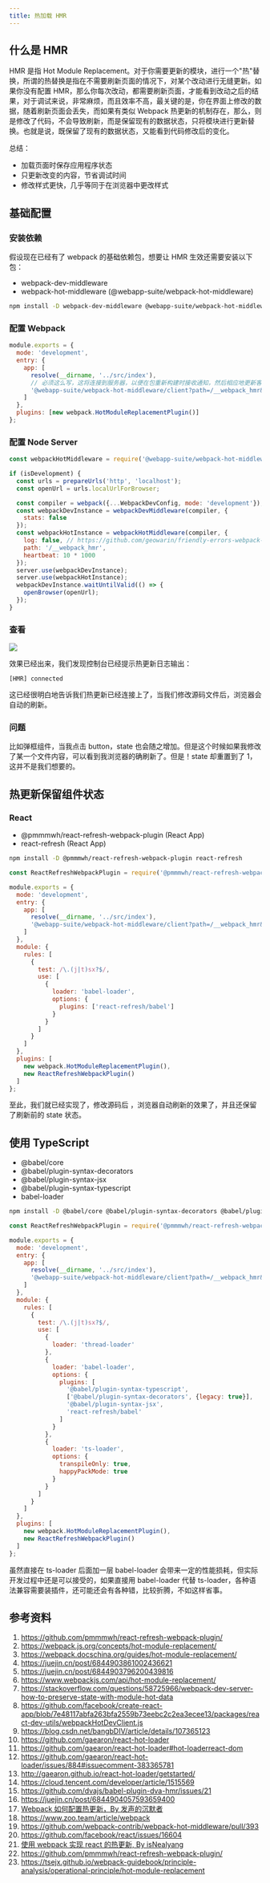 ```yaml
---
title: 热加载 HMR
---
```


## 什么是 HMR

HMR 是指 Hot Module Replacement。对于你需要更新的模块，进行一个"热"替换，所谓的热替换是指在不需要刷新页面的情况下，对某个改动进行无缝更新。如果你没有配置 HMR，那么你每次改动，都需要刷新页面，才能看到改动之后的结果，对于调试来说，非常麻烦，而且效率不高，最关键的是，你在界面上修改的数据，随着刷新页面会丢失，而如果有类似 Webpack 热更新的机制存在，那么，则是修改了代码，不会导致刷新，而是保留现有的数据状态，只将模块进行更新替换。也就是说，既保留了现有的数据状态，又能看到代码修改后的变化。

总结：

- 加载页面时保存应用程序状态
- 只更新改变的内容，节省调试时间
- 修改样式更快，几乎等同于在浏览器中更改样式

## 基础配置

### 安装依赖

假设现在已经有了 webpack 的基础依赖包，想要让 HMR 生效还需要安装以下包：

- webpack-dev-middleware
- webpack-hot-middleware (@webapp-suite/webpack-hot-middleware)

```bash npm2yarn
npm install -D webpack-dev-middleware @webapp-suite/webpack-hot-middleware @pmmmwh/react-refresh-webpack-plugin react-refresh
```

### 配置 Webpack

```js title=webpack.dev.config.js {7,10}
module.exports = {
  mode: 'development',
  entry: {
    app: [
      resolve(__dirname, '../src/index'),
      // 必须这么写，这将连接到服务器，以便在包重新构建时接收通知，然后相应地更新客户端
      '@webapp-suite/webpack-hot-middleware/client?path=/__webpack_hmr&timeout=20000'
    ]
  },
  plugins: [new webpack.HotModuleReplacementPlugin()]
};
```

### 配置 Node Server

```js title=server.js {1,11-15,17}
const webpackHotMiddleware = require('@webapp-suite/webpack-hot-middleware');

if (isDevelopment) {
  const urls = prepareUrls('http', 'localhost');
  const openUrl = urls.localUrlForBrowser;

  const compiler = webpack({...WebpackDevConfig, mode: 'development'});
  const webpackDevInstance = webpackDevMiddleware(compiler, {
    stats: false
  });
  const webpackHotInstance = webpackHotMiddleware(compiler, {
    log: false, // https://github.com/geowarin/friendly-errors-webpack-plugin#turn-off-errors
    path: '/__webpack_hmr',
    heartbeat: 10 * 1000
  });
  server.use(webpackDevInstance);
  server.use(webpackHotInstance);
  webpackDevInstance.waitUntilValid(() => {
    openBrowser(openUrl);
  });
}
```

### 查看

<Img w="600" src="https://user-gold-cdn.xitu.io/2019/6/6/16b2b7af93648a4c?imageView2/0/w/1280/h/960/format/webp/ignore-error/1" />

效果已经出来，我们发现控制台已经提示热更新日志输出：

```text
[HMR] connected
```

这已经很明白地告诉我们热更新已经连接上了，当我们修改源码文件后，浏览器会自动的刷新。

### 问题

比如弹框组件，当我点击 button，state 也会随之增加。但是这个时候如果我修改了某一个文件内容，可以看到我浏览器的确刷新了。但是！state 却重置到了 1，这并不是我们想要的。

## 热更新保留组件状态

### React

- @pmmmwh/react-refresh-webpack-plugin (React App)
- react-refresh (React App)

```bash npm2yarn
npm install -D @pmmmwh/react-refresh-webpack-plugin react-refresh
```

```js title=webpack.dev.config.js {1,19,28}
const ReactRefreshWebpackPlugin = require('@pmmmwh/react-refresh-webpack-plugin');

module.exports = {
  mode: 'development',
  entry: {
    app: [
      resolve(__dirname, '../src/index'),
      '@webapp-suite/webpack-hot-middleware/client?path=/__webpack_hmr&timeout=20000'
    ]
  },
  module: {
    rules: [
      {
        test: /\.(j|t)sx?$/,
        use: [
          {
            loader: 'babel-loader',
            options: {
              plugins: ['react-refresh/babel']
            }
          }
        ]
      }
    ]
  },
  plugins: [
    new webpack.HotModuleReplacementPlugin(),
    new ReactRefreshWebpackPlugin()
  ]
};
```

至此，我们就已经实现了，修改源码后 ，浏览器自动刷新的效果了，并且还保留了刷新前的 state 状态。

## 使用 TypeScript

- @babel/core
- @babel/plugin-syntax-decorators
- @babel/plugin-syntax-jsx
- @babel/plugin-syntax-typescript
- babel-loader

```bash npm2yarn
npm install -D @babel/core @babel/plugin-syntax-decorators @babel/plugin-syntax-jsx @babel/plugin-syntax-typescript babel-loader
```

```js title=webpack.dev.config.js {19-29}
const ReactRefreshWebpackPlugin = require('@pmmmwh/react-refresh-webpack-plugin');

module.exports = {
  mode: 'development',
  entry: {
    app: [
      resolve(__dirname, '../src/index'),
      '@webapp-suite/webpack-hot-middleware/client?path=/__webpack_hmr&timeout=20000'
    ]
  },
  module: {
    rules: [
      {
        test: /\.(j|t)sx?$/,
        use: [
          {
            loader: 'thread-loader'
          },
          {
            loader: 'babel-loader',
            options: {
              plugins: [
                '@babel/plugin-syntax-typescript',
                ['@babel/plugin-syntax-decorators', {legacy: true}],
                '@babel/plugin-syntax-jsx',
                'react-refresh/babel'
              ]
            }
          },
          {
            loader: 'ts-loader',
            options: {
              transpileOnly: true,
              happyPackMode: true
            }
          }
        ]
      }
    ]
  },
  plugins: [
    new webpack.HotModuleReplacementPlugin(),
    new ReactRefreshWebpackPlugin()
  ]
};
```

虽然直接在 ts-loader 后面加一层 babel-loader 会带来一定的性能损耗，但实际开发过程中还是可以接受的，如果直接用 babel-loader 代替 ts-loader，各种语法兼容需要装插件，还可能还会有各种错，比较折腾，不如这样省事。

## 参考资料

1. https://github.com/pmmmwh/react-refresh-webpack-plugin/
1. https://webpack.js.org/concepts/hot-module-replacement/
1. https://webpack.docschina.org/guides/hot-module-replacement/
1. https://juejin.cn/post/6844903861002436621
1. https://juejin.cn/post/6844903796200439816
1. https://www.webpackjs.com/api/hot-module-replacement/
1. https://stackoverflow.com/questions/58725966/webpack-dev-server-how-to-preserve-state-with-module-hot-data
1. https://github.com/facebook/create-react-app/blob/7e48117abfa263bfa2559b73eebc2c2ea3ecee13/packages/react-dev-utils/webpackHotDevClient.js
1. https://blog.csdn.net/bangbDIV/article/details/107365123
1. https://github.com/gaearon/react-hot-loader
1. https://github.com/gaearon/react-hot-loader#hot-loaderreact-dom
1. https://github.com/gaearon/react-hot-loader/issues/884#issuecomment-383365781
1. http://gaearon.github.io/react-hot-loader/getstarted/
1. https://cloud.tencent.com/developer/article/1515569
1. https://github.com/dvajs/babel-plugin-dva-hmr/issues/21
1. https://juejin.cn/post/6844904057593659400
1. [Webpack 如何配置热更新，By 发声的沉默者](https://juejin.cn/post/6844904164707794951)
1. https://www.zoo.team/article/webpack
1. https://github.com/webpack-contrib/webpack-hot-middleware/pull/393
1. https://github.com/facebook/react/issues/16604
1. [使用 webpack 实现 react 的热更新, By isNealyang](https://segmentfault.com/a/1190000011151106)
1. https://github.com/pmmmwh/react-refresh-webpack-plugin/
1. https://tsejx.github.io/webpack-guidebook/principle-analysis/operational-principle/hot-module-replacement
